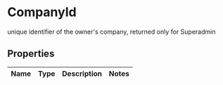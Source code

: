 

# CompanyId

unique identifier of the owner's company, returned only for Superadmin

## Properties

| Name | Type | Description | Notes |
|------------ | ------------- | ------------- | -------------|



